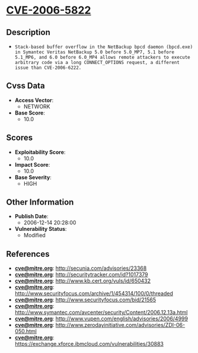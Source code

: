 
# [CVE-2006-5822](https://cve.mitre.org/cgi-bin/cvename.cgi?name=CVE-2006-5822)

## Description

- `Stack-based buffer overflow in the NetBackup bpcd daemon (bpcd.exe) in Symantec Veritas NetBackup 5.0 before 5.0_MP7, 5.1 before 5.1_MP6, and 6.0 before 6.0_MP4 allows remote attackers to execute arbitrary code via a long CONNECT_OPTIONS request, a different issue than CVE-2006-6222.`

## Cvss Data

- **Access Vector**:
  - NETWORK
- **Base Score**:
  - 10.0

## Scores

- **Exploitability Score**:
  - 10.0
- **Impact Score**:
  - 10.0
- **Base Severity**:
  - HIGH

## Other Information

- **Publish Date**:
  - 2006-12-14 20:28:00
- **Vulnerability Status**:
  - Modified

## References

- **cve@mitre.org**: http://secunia.com/advisories/23368
- **cve@mitre.org**: http://securitytracker.com/id?1017379
- **cve@mitre.org**: http://www.kb.cert.org/vuls/id/650432
- **cve@mitre.org**: http://www.securityfocus.com/archive/1/454314/100/0/threaded
- **cve@mitre.org**: http://www.securityfocus.com/bid/21565
- **cve@mitre.org**: http://www.symantec.com/avcenter/security/Content/2006.12.13a.html
- **cve@mitre.org**: http://www.vupen.com/english/advisories/2006/4999
- **cve@mitre.org**: http://www.zerodayinitiative.com/advisories/ZDI-06-050.html
- **cve@mitre.org**: https://exchange.xforce.ibmcloud.com/vulnerabilities/30883
